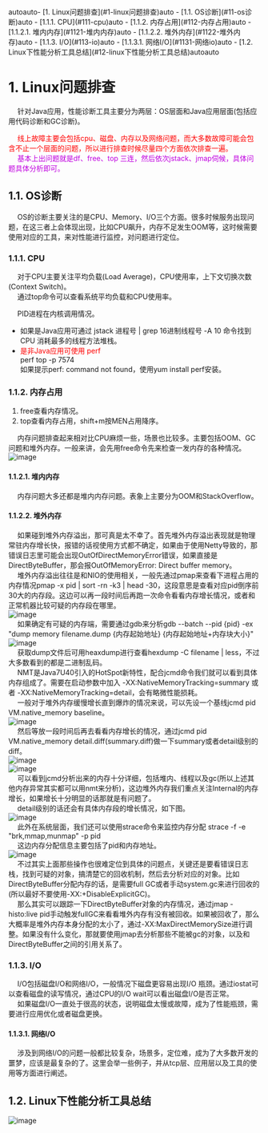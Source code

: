 

<!-- TOC -->autoauto- [1. Linux问题排查](#1-linux问题排查)auto    - [1.1. OS诊断](#11-os诊断)auto        - [1.1.1. CPU](#111-cpu)auto        - [1.1.2. 内存占用](#112-内存占用)auto            - [1.1.2.1. 堆内内存](#1121-堆内内存)auto            - [1.1.2.2. 堆外内存](#1122-堆外内存)auto        - [1.1.3. I/O](#113-io)auto            - [1.1.3.1. 网络I/O](#1131-网络io)auto    - [1.2. Linux下性能分析工具总结](#12-linux下性能分析工具总结)autoauto<!-- /TOC -->

# 1. Linux问题排查
<!--

故障
 为你总结了N个真实线上故障，从容应对面试官！ 
 https://mp.weixin.qq.com/s?__biz=Mzg4MDYyNTQwOQ==&mid=2247492020&idx=1&sn=7af64bd9c35161717b64b57c93f9d924&source=41#wechat_redirect

------------------

Java后端线上问题排查常用命令收藏 
https://mp.weixin.qq.com/s/48Z_niFVb2AVk2zDWkK-WA

Linux 服务器 CPU 详细信息查看、物理 CPU 以及逻辑 CPU 
https://mp.weixin.qq.com/s/nPRjExUQiSguas9-GNSaag


JAVA 线上故障排查完整套路
https://mp.weixin.qq.com/s/aqvXXdrJyslXuhXE6IqYfw
能说几个常见的Linux性能调优命令吗能说几个常见的Linux性能调优命令吗
https://mp.weixin.qq.com/s/FlRdH3ejNE2VybBMeyiFHg

面试官：生产服务器变慢了，你能谈谈诊断思路吗 
https://mp.weixin.qq.com/s/wXeHrdoEAmLApeC497Sk3w

JAVA 线上故障排查完整套路，从 CPU、磁盘、内存、网络、GC 一条龙！ 
https://mp.weixin.qq.com/s/aqvXXdrJyslXuhXE6IqYfw

一整套线上故障排查技巧
https://mp.weixin.qq.com/s/znVGpJhtA52UKiekHWqD3w
 这些排查内存问题的命令，你用过多少？ 
 https://mp.weixin.qq.com/s/1mdFnmHXLK3j5x75ecdx1Q

 Java后端线上问题排查常用命令收藏 
https://mp.weixin.qq.com/s/WJG9PU6c8wYcbFViW_lZtw

 JAVA线上故障排查全套路 
https://mp.weixin.qq.com/s/PReXs-_O1EFgAl7eNcfkmQ
Java调优
https://mp.weixin.qq.com/s/uUvzpkaZFXR_KH4ZYwcppg

-->

&emsp; 针对Java应用，性能诊断工具主要分为两层：OS层面和Java应用层面(包括应用代码诊断和GC诊断)。  

&emsp; <font color = "red">线上故障主要会包括cpu、磁盘、内存以及网络问题，而大多数故障可能会包含不止一个层面的问题，所以进行排查时候尽量四个方面依次排查一遍。</font>  
&emsp; <font color = "clime">基本上出问题就是df、free、top 三连，然后依次jstack、jmap伺候，具体问题具体分析即可。</font>  

## 1.1. OS诊断  
<!-- 
https://www.linuxidc.com/Linux/2020-05/163174.htm
-->  
&emsp; OS的诊断主要关注的是CPU、Memory、I/O三个方面。很多时候服务出现问题，在这三者上会体现出现，比如CPU飙升，内存不足发生OOM等，这时候需要使用对应的工具，来对性能进行监控，对问题进行定位。  

### 1.1.1. CPU  
<!-- 
一般来讲我们首先会排查cpu方面的问题。cpu异常往往还是比较好定位的。原因包括业务逻辑问题(死循环)、频繁gc以及上下文切换过多。而最常见的往往是业务逻辑(或者框架逻辑)导致的，可以使用jstack来分析对应的堆栈情况。
-->

&emsp; 对于CPU主要关注平均负载(Load Average)，CPU使用率，上下文切换次数(Context Switch)。  
&emsp; 通过top命令可以查看系统平均负载和CPU使用率。  

&emsp; PID进程在内核调用情况。  
* 如果是Java应用可通过 jstack 进程号 | grep 16进制线程号 -A 10 命令找到 CPU 消耗最多的线程方法堆栈。
* <font color = "red">是非Java应用可使用 perf</font>  
    perf top -p 7574  
    如果提示perf: command not found，使用yum install perf安装。

### 1.1.2. 内存占用  

1. free查看内存情况。
2. top查看内存占用，shift+m按MEN占用降序。

&emsp; 内存问题排查起来相对比CPU麻烦一些，场景也比较多。主要包括OOM、GC问题和堆外内存。一般来讲，会先用free命令先来检查一发内存的各种情况。  
![image](http://182.92.69.8:8081/img/java/JVM/JVM-82.png)  

#### 1.1.2.1. 堆内内存

&emsp; 内存问题大多还都是堆内内存问题。表象上主要分为OOM和StackOverflow。  

#### 1.1.2.2. 堆外内存  
&emsp; 如果碰到堆外内存溢出，那可真是太不幸了。首先堆外内存溢出表现就是物理常驻内存增长快，报错的话视使用方式都不确定，如果由于使用Netty导致的，那错误日志里可能会出现OutOfDirectMemoryError错误，如果直接是DirectByteBuffer，那会报OutOfMemoryError: Direct buffer memory。  
&emsp; 堆外内存溢出往往是和NIO的使用相关，一般先通过pmap来查看下进程占用的内存情况pmap -x pid | sort -rn -k3 | head -30，这段意思是查看对应pid倒序前30大的内存段。这边可以再一段时间后再跑一次命令看看内存增长情况，或者和正常机器比较可疑的内存段在哪里。  
![image](http://182.92.69.8:8081/img/java/JVM/JVM-83.png)  
&emsp; 如果确定有可疑的内存端，需要通过gdb来分析gdb --batch --pid {pid} -ex "dump memory filename.dump {内存起始地址} {内存起始地址+内存块大小}"  
![image](http://182.92.69.8:8081/img/java/JVM/JVM-84.png)  
&emsp; 获取dump文件后可用heaxdump进行查看hexdump -C filename | less，不过大多数看到的都是二进制乱码。  
&emsp; NMT是Java7U40引入的HotSpot新特性，配合jcmd命令我们就可以看到具体内存组成了。需要在启动参数中加入 -XX:NativeMemoryTracking=summary 或者 -XX:NativeMemoryTracking=detail，会有略微性能损耗。  
&emsp; 一般对于堆外内存缓慢增长直到爆炸的情况来说，可以先设一个基线jcmd pid VM.native_memory baseline。  
![image](http://182.92.69.8:8081/img/java/JVM/JVM-85.png)  
&emsp; 然后等放一段时间后再去看看内存增长的情况，通过jcmd pid VM.native_memory detail.diff(summary.diff)做一下summary或者detail级别的diff。  
![image](http://182.92.69.8:8081/img/java/JVM/JVM-86.png)  
![image](http://182.92.69.8:8081/img/java/JVM/JVM-87.png)  
&emsp; 可以看到jcmd分析出来的内存十分详细，包括堆内、线程以及gc(所以上述其他内存异常其实都可以用nmt来分析)，这边堆外内存我们重点关注Internal的内存增长，如果增长十分明显的话那就是有问题了。  
&emsp; detail级别的话还会有具体内存段的增长情况，如下图。  
![image](http://182.92.69.8:8081/img/java/JVM/JVM-88.png)  
&emsp; 此外在系统层面，我们还可以使用strace命令来监控内存分配 strace -f -e "brk,mmap,munmap" -p pid  
&emsp; 这边内存分配信息主要包括了pid和内存地址。  
![image](http://182.92.69.8:8081/img/java/JVM/JVM-89.png)  
&emsp; 不过其实上面那些操作也很难定位到具体的问题点，关键还是要看错误日志栈，找到可疑的对象，搞清楚它的回收机制，然后去分析对应的对象。比如DirectByteBuffer分配内存的话，是需要full GC或者手动system.gc来进行回收的(所以最好不要使用-XX:+DisableExplicitGC)。  
&emsp; 那么其实可以跟踪一下DirectByteBuffer对象的内存情况，通过jmap -histo:live pid手动触发fullGC来看看堆外内存有没有被回收。如果被回收了，那么大概率是堆外内存本身分配的太小了，通过-XX:MaxDirectMemorySize进行调整。如果没有什么变化，那就要使用jmap去分析那些不能被gc的对象，以及和DirectByteBuffer之间的引用关系了。  

### 1.1.3. I/O  
&emsp; I/O包括磁盘I/O和网络I/O，一般情况下磁盘更容易出现I/O 瓶颈。通过iostat可以查看磁盘的读写情况，通过CPU的I/O wait可以看出磁盘I/O是否正常。  
&emsp; 如果磁盘I/O一直处于很高的状态，说明磁盘太慢或故障，成为了性能瓶颈，需要进行应用优化或者磁盘更换。  

#### 1.1.3.1. 网络I/O
&emsp; 涉及到网络I/O的问题一般都比较复杂，场景多，定位难，成为了大多数开发的噩梦，应该是最复杂的了。这里会举一些例子，并从tcp层、应用层以及工具的使用等方面进行阐述。  

## 1.2. Linux下性能分析工具总结  
![image](http://182.92.69.8:8081/img/Linux/Linux/linux-1.png) 


